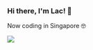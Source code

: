 ### Hi there, I'm Lac! 👋

Now coding in Singapore 🤓

<a href="https://github.com/laclys">
  <img
    align="left"
    src="https://github-readme-stats.vercel.app/api?username=laclys&show_icons=true&icon_color=0366d6&text_color=24292e&bg_color=ffffff&hide_title=true"
  />
</a>
